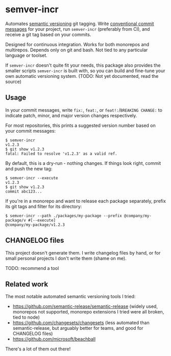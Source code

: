 # semver-incr

Automates [semantic versioning](https://semver.org/) git tagging. Write [conventional commit messages](https://github.com/angular/angular/blob/main/CONTRIBUTING.md#-commit-message-format) for your project, run `semver-incr` (preferably from CI), and receive a git tag based on your commits.

Designed for continuous integration. Works for both monorepos and multirepos. Depends only on git and bash. Not tied to any particular language or toolset.

If `semver-incr` doesn't quite fit your needs, this package also provides the smaller scripts `semver-incr` is built with, so you can build and fine-tune your own automatic versioning system. (TODO: Not yet documented, read the source)

## Usage

In your commit messages, write `fix:`, `feat:`, or `feat!:`/`BREAKING CHANGE:` to indicate patch, minor, and major version changes respectively.

For most repositories, this prints a suggested version number based on your commit messages:

    $ semver-incr
    v1.2.3
    $ git show v1.2.3
    fatal: Failed to resolve 'v1.2.3' as a valid ref.

By default, this is a dry-run - nothing changes. If things look right, commit and push the new tag:

    $ semver-incr --execute
    v1.2.3
    $ git show v1.2.3
    commit abc123...

If you're in a monorepo and want to release each package separately, prefix its git tags and filter for its directory:

    $ semver-incr --path ./packages/my-package --prefix @company/my-package/v #[--execute]
    @company/my-package/v1.2.3

## CHANGELOG files

This project doesn't generate them. I write changelog files by hand, or for small personal projects I don't write them (shame on me).

TODO: recommend a tool

## Related work

The most notable automated semantic versioning tools I tried:

* https://github.com/semantic-release/semantic-release (widely used, monorepos not supported, monorepo extensions I tried were all broken, tied to node)
* https://github.com/changesets/changesets (less automated than semantic-release, but arguably better for teams, and good for CHANGELOG files)
* https://github.com/microsoft/beachball

There's a lot of them out there!